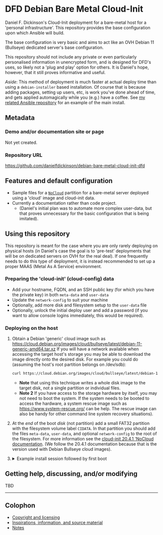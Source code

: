 # DFD Debian Bare Metal Cloud-Init

Daniel F. Dickinson's Cloud-Init deployment for a bare-metal host for a
'personal infrastructure'. This repository provides the base configuration
upon which Ansible will build.

The base configuration is very basic and aims to act like an OVH Debian 11
(Bullseye) dedicated server's base configuration.

This repository should not include any private or even particularly personalised
information in unencrypted form, and is designed for DFD's uses, so likely not
a 'plug and play' option for others. It is Daniel's hope, however, that it still
proves informative and
useful.

_Aside_: This method of deployment is much faster at actual deploy time than
using a `debian-installer` based installation. Of course that is because adding
packages, setting up users, etc, is work you've done ahead of time, and gets
applied automagically while you (e.g.) have a coffee. See [my related Ansible
repository](https://github.com/danielfdickinson/debian-libvirt-ansible-dfd) for
an example of the main install.

## Metadata

### Demo and/or documentation site or page

Not yet created.

### Repository URL

<https://github.com/danielfdickinson/debian-bare-metal-cloud-init-dfd>

## Features and default configuration

* Sample files for a
	[`NoCloud`](https://cloudinit.readthedocs.io/en/20.4.1/topics/datasources/nocloud.html)
	partition for a bare-metal server deployed using a 'cloud' image and
	cloud-init data.
* Currently a documentation rather than code project.
	* (Daniel's initial plan was to automate more complex user-data, but
	that proves unnecessary for the basic configuration that is being imitated).

## Using this repository

This repository is meant for the case where you are only rarely deploying on
physical hosts (in Daniel's case the goal is to 'pre-test' deployments that will
be on dedicated servers on OVH for the real deal). If one frequently needs to do
this type of deployment, it is instead recommended to set up a proper MAAS
(Metal As A Service) environment.

### Preparing the 'cloud-init' (cloud-config) data

* Add your hostname, FQDN, and an SSH public key (for which you have the private
	key) in both `meta-data` and `user-data`
* Update the `network-config` to suit your machine
* Optionally, add more disk and filesystem setup to the `user-data` file
* Optionally, unlock the initial deploy user and add a password (if you want to
	allow console logins immediately, this would be required).

### Deploying on the host

1. Obtain a Debian 'generic' cloud image such as
<https://cloud.debian.org/images/cloud/bullseye/latest/debian-11-generic-amd64.tar.xz>
	If you will have a network available when accessing the target host's
	storage you may be able to download the image directly onto the desired
	disk. For example you could do (assuming the host's root partition belongs on
	/dev/sdb):

	```bash
	curl https://cloud.debian.org/images/cloud/bullseye/latest/debian-11-generic-amd64.tar.xz | tar -O -xJf - disk.raw | dd of=/dev/sdb bs=1M
	```

	* **Note** that using this technique writes a whole disk image to the target
	disk, not a single partition or individual files.
	* **Note 2** If you have access to the storage hardware by itself, you may
	not need to	boot the system. If the system needs to be booted to access the
	hardware, a system rescue image such as <https://www.system-rescue.org/>
	can be help. The rescue image can also be handy for other command line
	system recovery situations).

2. At the _end_ of the boot _disk_ (not partition) add a small FAT32 partition
	with the filesystem volume label `CIDATA`. In that partition you should add
	the files `meta-data`, `user-data`, and optional `network-config` to the root
	of the filesystem. For more information see the [cloud-init 20.4.1 'NoCloud
	documentation](https://cloudinit.readthedocs.io/en/20.4.1/topics/datasources/nocloud.html).
	(We follow the 20.4.1 documentation because that is the version used with
	Debian Bullseye cloud images).

3. <details>
	<summary>Example install session followed by first boot</summary>

	``` text
	GNU GRUB  version 2:2.06.r334.g340377470-1
	+----------------------------------------------------------------------------+
	|  Boot SystemRescue using default options                                   |
	|  Boot SystemRescue and copy system to RAM (copytoram)                      |
	| *Boot with serial and copy system to RAM (copytoram)                       |
	|  Boot SystemRescue and verify integrity of the medium (checksum)           |
	|  [...]                                                                     |
	+----------------------------------------------------------------------------+
	Use the ^ and v keys to select which entry is highlighted.
	Press enter to boot the selected OS, `e' to edit the commands
	before booting or `c' for a command-line.

	The highlighted entry will be executed automatically in 90s

	:: running early hook [udev]
	Starting version 251.6-2-arch

	[...]

	:: Mounting '/dev/disk/by-label/RESCUE905' to '/run/archiso/bootmnt'
	:: Device '/dev/disk/by-label/RESCUE905' mounted successfully.

	[...]

	Welcome to SystemRescue 9.05!

	[  OK  ] Created slice Slice /system/getty.
	[  OK  ] Created slice Slice /system/modprobe.
	[...]
	Starting D-Bus System Message Bus...
	Starting SSH Key Generation...
	Starting SystemRescue Init&hellip;lization, before networking...
	Starting User Login Management...
	[  OK  ] Started D-Bus System Message Bus.
	[  OK  ] Started User Login Management.
	[  OK  ] Listening on Load/Save RF &hellip;itch Status /dev/rfkill Watch.
	[...]
	[  OK  ] Reached target Preparation for Logins.
	[  OK  ] Started Getty on tty1.
	[  OK  ] Started Serial Getty on ttyS0.
	[  OK  ] Reached target Login Prompts.
	[  OK  ] Reached target Multi-User System.

	========= SystemRescue 9.05 (x86_64) ======== ttyS0/6 =========
	https://www.system-rescue.org/

	* Console environment :
		Run setkmap to choose the keyboard layout (also accessible with the arrow up key)
		Run manual to read the documentation of SystemRescue

	* Graphical environment :
		Type startx to run the graphical environment
		X.Org comes with the XFCE environment and several graphical tools:
		- Partition manager: .. gparted
		- Web browser: ........ firefox
		- Text editor: ........ featherpad

	sysrescue login: root (automatic login)

	[root@sysrescue ~]# lsblk -o NAME,SIZE,FSTYPE,LABEL,UUID,MOUNTPOINT
	NAME   SIZE FSTYPE LABEL     UUID              MOUNTPOINT
	loop0  656.6M squash                          /run/archi
	sda    931.5G
	├─sda1 930.5G ext4           e9d180ca-4d05-4e4f-b99e-8c49d6ff5ee7
	├─sda2 953M vfat   CIDATA    0E6B-8C93
	├─sda14 3M
	└─sda15 124M vfat            D2A8-932D
	sdb    1.8T
	└─sdb1 1.8T LVM2_m           etC2dD-f1ph-2Ilc-s9IS-0b9f-k3Zf-D40IOW
	sdc    1.8T
	└─sdc1 1.8T LVM2_m           fvu0Ic-eyX1-3Tpp-02k4-B4zv-tImL-bZ01et
	sdd    0B
	sde    0B
	sdf    0B
	sdg    0B
	sdh    1.7G iso966 RESCUE905 2023-01-31-01-59-58-00
	├─sdh1 730M iso966 RESCUE905 2023-01-31-01-59-58-00
	└─sdh2 1.4M vfat             7F86-83CD
	sr0    1024M

	[root@sysrescue ~]# eject /dev/sdh
	[root@sysrescue ~]# lsblk -oeNAME,SIZE,FSTYPE,LABEL,UUID,MOUNTPOINT
	NAME   SIZE FSTYPE LABEL     UUID              MOUNTPOINT
	loop0  656.6M squash                          /run/archi
	sda    931.5G
	├─sda1 930.5G ext4           e9d180ca-4d05-4e4f-b99e-8c49d6ff5ee7
	├─sda2 953M vfat   CIDATA    0E6B-8C93
	├─sda14 3M
	└─sda15 124M vfat            D2A8-932D
	sdb    1.8T
	└─sdb1 1.8T LVM2_m           etC2dD-f1ph-2Ilc-s9IS-0b9f-k3Zf-D40IOW
	sdc    1.8T
	└─sdc1 1.8T LVM2_m           fvu0Ic-eyX1-3Tpp-02k4-B4zv-tImL-bZ01et
	sdd    0B
	sde    0B
	sdf    0B
	sdg    0B
	sr0    1024M
	[root@sysrescue ~]# lsblk -o NAME,SIZE,FSTYPE,LABEL,UUID,MOUNTPOINT
	NAME   SIZE FSTYPE LABEL     UUID              MOUNTPOINT
	loop0  656.6M squash                          /run/archi
	sda    931.5G
	├─sda1 930.5G ext4           e9d180ca-4d05-4e4f-b99e-8c49d6ff5ee7
	├─sda2 953M vfat   CIDATA    0E6B-8C93
	├─sda14 3M
	└─sda15 124M vfat            D2A8-932D
	sdb    1.8T
	└─sdb1 1.8T LVM2_m           etC2dD-f1ph-2Ilc-s9IS-0b9f-k3Zf-D40IOW
	sdc    1.8T
	└─sdc1 1.8T LVM2_m           fvu0Ic-eyX1-3Tpp-02k4-B4zv-tImL-bZ01et
	sdd    0B
	sde    0B
	sdf    0B
	sdg    0B
	sr0    1024M
	sdh    7.3G ext4   Bare-metal via c   xxxxxxxxxxx-xxxxxx-xxxxx-xxxxx
	sr0   1024M
	[root@sysrescue ~]# mount /dev/sdh /mnt
	[root@sysrescue ~]# cd /mnt
	[root@sysrescue /mnt]# ls
	debian-11-generic-amd64-20230124-1270.tar.xz  lost+found  nocloud
	[root@sysrescue /mnt]# mkdir /media
	[root@sysrescue /mnt]# tar -O -xvJf debian-11-generic-amd64-20230124-1270.tar.xz disk.raw | dd of=/dev/sda1 bs=1M
	disk.raw
	0+190212 records in
	0+190212 records out
	2147483648 bytes (2.1 GB, 2.0 GiB) copied, 30.1568 s, 71.2 MB/s
	[root@sysrescue /mnt]# parted /dev/sda
	GNU Parted 3.5
	Using /dev/sda
	Welcome to GNU Parted! Type 'help' to view a list of commands.
	(parted) print
	Warning: Not all of the space available to /dev/sda appears to be used, you can
	fix the GPT to use all of the space (an extra 1949330864 blocks) or continue
	with the current setting?
	Fix/Ignore? fix
	Model: ATA CT1000BX100SSD1 (scsi)
	Disk /dev/sda: 1000GB
	Sector size (logical/physical): 512B/512B
	Partition Table: gpt
	Disk Flags:

	Number Start    End       Size      File system  Name  Flags
	14     1049kB   4194kB    3146kB    bios_grub
	15     4194kB    134MB    130MB     fat16              boot, esp
	1       134MB   2147MB   2013MB     ext4

	(parted) mkpart "" fat32 -1G -1
	(parted) print
	Model: ATA CT1000BX100SSD1 (scsi)
	Disk /dev/sda: 1000GB
	Sector size (logical/physical): 512B/512B
	Partition Table: gpt
	Disk Flags:

	Number Start    End       Size      File system  Name  Flags
	14     1049kB   4194kB    3146kB    bios_grub
	15     4194kB    134MB    130MB     fat16              boot, esp
	1       134MB   2147MB   2013MB     ext4
	2       999GB   1000GB    999MB     fat32              msftdata

	(parted) quit
	Information: You may need to update /etc/fstab.

	[root@sysrescue /mnt]# mkfs.vfat -F 32 -n CIDATA /dev/sda2
	mkfs.fat 4.2 (2021-01-31)
	[root@sysrescue /mnt]# mount /dev/sda2 /media
	[root@sysrescue /mnt]# ls /media/
	[root@sysrescue /mnt]# mount
	proc on /proc type proc (rw,nosuid,nodev,noexec,relatime)
	sys on /sys type sysfs (rw,nosuid,nodev,noexec,relatime)
	[...]
	tmpfs on /run/user/0 type tmpfs (rw,nosuid,nodev,relatime,size=3180068k,nr_inodes=795017,mode=700,inode64)
	/dev/sdh on /mnt type ext4 (rw,relatime)
	/dev/sda2 on /media type vfat (rw,relatime,fmask=0022,dmask=0022,codepage=437,iocharset=ascii,shortname=mixed,utf8,errors=remount-ro)
	[root@sysrescue /mnt]# ls nocloud/
	meta-data  network-config  user-data
	[root@sysrescue /mnt]# cp nocloud/* /media/
	[root@sysrescue /mnt]# ls /media/
	meta-data  network-config  user-data
	[root@sysrescue /mnt]# umount /media
	[root@sysrescue /mnt]# cd /
	[rooejectt/dev/sdhloud/*o/media/a
	[root@sysrescue /]# mount
	proc on /proc type proc (rw,nosuid,nodev,noexec,relatime)
	sys on /sys type sysfs (rw,nosuid,nodev,noexec,relatime)
	[...]
	tmpfs on /run/user/0 type tmpfs (rw,nosuid,nodev,relatime,size=3180068k,nr_inodes=795017,mode=700,inode64)

	tar -O -xvJf debian-11-generic-amd64-20230124-1270.tar.xz disk.raw | dd of=/dev/mkdirs/media
	lsblk -o NAME,SIZE,FSTYPE,LABEL,UUID,MOUNTPOINT
	NAME    SIZE    FSTYPE  LABEL         UUID             MOUNTPOINT
	loop0    656.6M squashf                               /run/archis
	sda      931.5G
	├─sda1     1.9G ext4                    e9d180ca-4d05-4e4f-b99e-8c49d6ff5ee7
	├─sda2     953M vfat    CIDATA        9B59-C16F
	├─sda14      3M
	└─sda15    124M vfat                  D2A8-932D
	sdb        1.8T
	└─sdb1     1.8T LVM2_me               ftC6dA-fOpg-1Ikc-s0YS-0b9f-k3Zf-D40IOW
	sdc        1.8T
	└─sdc1     1.8T LVM2_me               fbu0Pc-esXk-3Too-01t5-B4zv-tImL-bZ01et
	sdd          0B
	sde          0B
	sdf          0B
	sdg          0B
	sr0       1024M
	[root@sysrescue /]# reboot
	[root@sysrescue /]#
		Stopping Session 1 of User root...
		Stopping Session 2 of User root...
	[  OK  ] Removed slice Slice /system/modprobe.
	[  OK  ] Stopped target Multi-User System.
	[...]
	[  OK  ] Reached target System Shutdown.
	[  OK  ] Reached target Late Shutdown Services.
	[  OK  ] Finished System Reboot.
	[  OK  ] Reached target System Reboot.
	[...]
	[  393.223783] shutdown[1]: Failed to finalize file systems, loop devices, ignoring.
	[  393.508673] reboot: Restarting system
	--------------------------------------------------------------------------------
	[    0.000000] Linux version 5.10.0-21-amd64 (debian-kernel@lists.debian.org) (gcc-10 (Debian 10.2.1-6) 10.2.1 20210110, GNU ld (GNU Binutils for Debian) 2.35.2) #1 SMP Debian 5.10.162-1 (2023-01-21)
	[    0.000000] Command line: BOOT_IMAGE=/boot/vmlinuz-5.10.0-21-amd64 root=UUID=xxxxxx-xxxxxx-xxxxxx-xxxx ro console=tty0 console=ttyS0,115200 earlyprintk=ttyS0,115200 consoleblank=0
	[    0.000000] x86/fpu: Supporting XSAVE feature 0x001: 'x87 floating point registers'
	[    0.000000] x86/fpu: Supporting XSAVE feature 0x002: 'SSE registers'
	[    0.000000] x86/fpu: Supporting XSAVE feature 0x004: 'AVX registers'
	[    0.000000] x86/fpu: xstate_offset[2]:  576, xstate_sizes[2]:  256
	[    0.000000] x86/fpu: Enabled xstate features 0x7, context size is 832 bytes, using 'standard' format.
	[    0.000000] BIOS-provided physical RAM map:
	[...]
	[    5.499258] usbcore: registered new interface driver uas
	[    5.503608] hub 8-0:1.0: 5 ports detected
	Begin: Loading essential drivers ... done.
	[...]
	Begin: Running /scripts/init-premount ... done.
	[...]
	Welcome to Debian GNU/Linux 11 (bullseye)!

	[    6.642082] systemd[1]: Set hostname to <debian>.
	[    6.648738] random: systemd: uninitialized urandom read (16 bytes read)
	[...]
	[  OK  ] Finished Load AppArmor profiles.
	[  OK  ] Started ifup for enp1s0.
	[  OK  ] Started ifup for enp3s0.
		Starting Raise network interfaces...
	[*     ] A start job is running for Raise network interfaces (5s / 5min 3s)
	[   12.698722] e1000e 0000:03:00.0 enp3s0: NIC Link is Up 1000 Mbps Full Duplex, Flow Control: Rx/Tx
	[   12.709838] IPv6: ADDRCONF(NETDEV_CHANGE): enp3s0: link becomes ready
	[   12.782696] e1000e 0000:01:00.0 enp1s0: NIC Link is Up 1000 Mbps Full Duplex, Flow Control: Rx/Tx
	[   12.794432] IPv6: ADDRCONF(NETDEV_CHANGE): enp1s0: link becomes ready
	[...]
	[  OK  ] Finished Raise network interfaces.
	[  OK  ] Reached target Network.
		Starting Initial cloud-ini&hellip; (metadata service crawler)...
	[   20.902510] cloud-init[727]: Cloud-init v. 20.4.1 running 'init' at Tue, 31 Jan 2023 14:49:11 +0000. Up 20.87 seconds.
	[   20.924705] cloud-init[727]: ci-info: +++++++++++++++++++++++++++++++++++++++Net device info+++++++++++++++++++++++++++++++++++++++
	[   20.951306] cloud-init[727]: ci-info: +--------+------+------------------------------+--------------+--------+-------------------+
	[   20.975323] cloud-init[727]: ci-info: | Device |  Up  |     Address                  |      Mask    | Scope  |   Hw-Address      |
	[   20.999314] cloud-init[727]: ci-info: +--------+------+------------------------------+--------------+--------+-------------------+
	[...]
	[   23.502767] cloud-init[808]: Cloud-init v. 20.4.1 running 'modules:config' at Tue, 31 Jan 2023 14:49:13 +0000. Up 22.35 seconds.
	[   23.528529] cloud-init[824]: Cloud-init v. 20.4.1 running 'modules:final' at Tue, 31 Jan 2023 14:49:14 +0000. Up 23.34 seconds.
	[   23.565264] cloud-init[824]: Get:1 http://security.debian.org/debian-security bullseye-security InRelease [48.4 kB]
	[   23.583425] cloud-init[824]: Get:2 http://deb.debian.org/debian bullseye InRelease [116 kB]
	[   23.626995] cloud-init[824]: Get:3 http://deb.debian.org/debian bullseye-updates InRelease [44.1 kB]
	[...]

	Debian GNU/Linux 11 dlcicl01 ttyS0

	dlcicl01 login:

	[   28.875554] cloud-init[824]: Fetched 25.0 MB in 5s (4629 kB/s)
	[   29.773719] cloud-init[824]: Reading package lists...
	[   29.858709] cloud-init[824]: Reading package lists...
	[   30.074568] cloud-init[824]: Building dependency tree...
	[   30.074802] cloud-init[824]: Reading state information...
	[   30.339086] cloud-init[824]: Calculating upgrade...
	[   30.629502] cloud-init[824]: The following packages will be upgraded:
	[   30.632259] cloud-init[824]:     bind9-host bind9-libs curl libcurl3-gnutls libcurl4
	[   30.747156] cloud-init[824]: 5 upgraded, 0 newly installed, 0 to remove and 0 not upgraded.
	[...]
	[   33.768063] cloud-init[824]: Cloud-init v. 20.4.1 finished at Tue, 31 Jan 2023 14:49:24 +0000. Datasource DataSourceNoCloud [seed=/dev/sda2][dsmode=net].  Up 33.76 seconds

	dlcicl01 login:
	```

	</details>

## Getting help, discussing, and/or modifying

TBD

-------

## Colophon

* [Copyright and licensing](LICENSE)
* [Inspirations, information, and source material](ACKNOWLEDGEMENTS.md)
* [Notes](README-NOTES.md)
